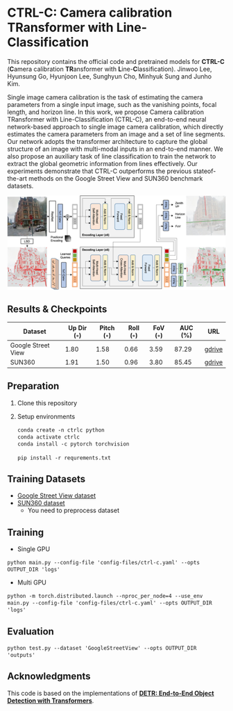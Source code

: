 **CTRL-C**: Camera calibration TRansformer with Line-Classification
========
This repository contains the official code and pretrained models for **CTRL-C** (**C**amera calibration **TR**ansformer with **L**ine-**C**lassification). Jinwoo Lee, Hyunsung Go, Hyunjoon Lee, Sunghyun Cho, Minhyuk Sung and Junho Kim.

Single image camera calibration is the task of estimating the camera parameters from a single input image, such as the vanishing points, focal length, and horizon line. In this work, we propose Camera calibration TRansformer with Line-Classification (CTRL-C), an end-to-end neural network-based approach to single image camera calibration, which directly estimates the camera parameters from an image and a set of line segments. Our network adopts the transformer architecture to capture the global structure of an image with multi-modal inputs in an end-to-end manner. We also propose an auxiliary task of line classification to train the network to extract the global geometric information from lines effectively. Our experiments demonstrate that CTRL-C outperforms the previous stateof-the-art methods on the Google Street View and SUN360 benchmark datasets.

<img src="figs/architecture.png" alt="Model Architecture"/>

## Results & Checkpoints

|Dataset| Up Dir (◦) | Pitch (◦) | Roll (◦) | FoV (◦) | AUC (%) | URL |
| --- | --- | --- | --- | --- | --- | --- |
| Google Street View | 1.80 | 1.58 | 0.66 | 3.59 | 87.29 | [gdrive](https://drive.google.com/file/d/1IqayB2Tk7a6LeTdEuvahX5BJ14q4dgCM/view?usp=sharing) |
| SUN360             | 1.91 | 1.50 | 0.96 | 3.80 | 85.45 | [gdrive](https://drive.google.com/file/d/1FVk9qWk1EJS4OingFadHQa_juxxHNxi4/view?usp=sharing) |

## Preparation

1. Clone this repository

2. Setup environments

   ```
   conda create -n ctrlc python
   conda activate ctrlc
   conda install -c pytorch torchvision
   
   pip install -r requrements.txt
   ```

   

## Training Datasets

* [Google Street View dataset](https://drive.google.com/file/d/1opDR_j-9y4TY82ZscBb-xYAoMkTocAOp/view?usp=sharing)
* [SUN360 dataset](https://vision.cs.princeton.edu/projects/2012/SUN360/data/)
  * You need to preprocess dataset

## Training

* Single GPU

```
python main.py --config-file 'config-files/ctrl-c.yaml' --opts OUTPUT_DIR 'logs'
```

* Multi GPU

```
python -m torch.distributed.launch --nproc_per_node=4 --use_env main.py --config-file 'config-files/ctrl-c.yaml' --opts OUTPUT_DIR 'logs'
```

## Evaluation
```
python test.py --dataset 'GoogleStreetView' --opts OUTPUT_DIR 'outputs'
```


## Acknowledgments

This code is based on the implementations of [**DETR: End-to-End Object Detection with Transformers**](https://github.com/facebookresearch/detr). 